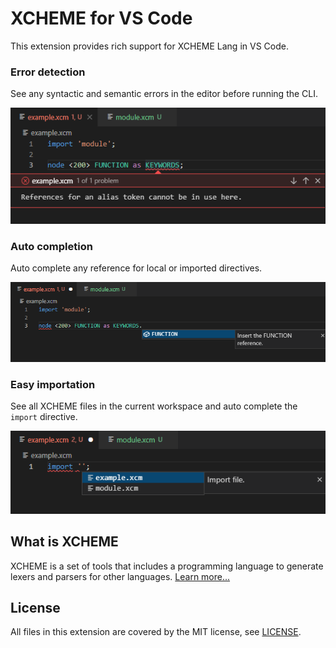 # XCHEME for VS Code

This extension provides rich support for XCHEME Lang in VS Code.

### Error detection

See any syntactic and semantic errors in the editor before running the CLI.

<img src="./media/readme/error-detection.png" alt="XCHEME Error Detection" width="570"/>

### Auto completion

Auto complete any reference for local or imported directives.

<img src="./media/readme/reference-completion.png" alt="XCHEME Reference Completion" width="750"/>

### Easy importation

See all XCHEME files in the current workspace and auto complete the `import` directive.

<img src="./media/readme/easy-importation.png" alt="XCHEME Import Completion" width="570"/>

## What is XCHEME

XCHEME is a set of tools that includes a programming language to generate lexers and parsers for other languages. [Learn more...](https://github.com/balmanth/xcheme)

## License

All files in this extension are covered by the MIT license, see [LICENSE](./LICENSE).
